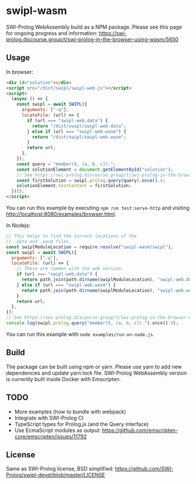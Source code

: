# swipl-wasm

SWI-Prolog WebAssembly build as a NPM package. Please see this page
for ongoing progress and information:
<https://swi-prolog.discourse.group/t/swi-prolog-in-the-browser-using-wasm/5650>

## Usage

In browser:

```html
<div id="solution"></div>
<script src="/dist/swipl/swipl-web.js"></script>
<script>
  (async () => {
    const swipl = await SWIPL({
      arguments: ["-q"],
      locateFile: (url) => {
        if (url === "swipl-web.data") {
          return "/dist/swipl/swipl-web.data";
        } else if (url === "swipl-web.wasm") {
          return "/dist/swipl/swipl-web.wasm";
        }
        return url;
      },
    });
    const query = "member(X, [a, b, c]).";
    const solutionElement = document.getElementById("solution");
    // See https://swi-prolog.discourse.group/t/swi-prolog-in-the-browser-using-wasm/5650/1
    const firstSolution = swipl.prolog.query(query).once().X;
    solutionElement.textContent = firstSolution;
  })();
</script>
```

You can run this example by executing `npm run test:serve-http` and
visiting <http://localhost:8080/examples/browser.html>.

In Nodejs:

```js
// This helps to find the correct locations of the
// .data and .wasm files.
const swiplModuleLocation = require.resolve("swipl-wasm/swipl");
const swipl = await SWIPL({
  arguments: ["-q"],
  locateFile: (url) => {
    // These are common with the web version.
    if (url === "swipl-web.data") {
      return path.join(path.dirname(swiplModuleLocation), "swipl-web.data");
    } else if (url === "swipl-web.wasm") {
      return path.join(path.dirname(swiplModuleLocation), "swipl-web.wasm");
    }
    return url;
  },
});
// See https://swi-prolog.discourse.group/t/swi-prolog-in-the-browser-using-wasm/5650/1
console.log(swipl.prolog.query("member(X, [a, b, c]).").once().X);
```

You can run this example with `node examples/run-on-node.js`.

## Build

The package can be built using npm or yarn. Please use yarn to
add new dependencies and update yarn.lock file. SWI-Prolog WebAssembly
version is currently built inside Docker with Emscripten.

## TODO

- More examples (how to bundle with webpack)
- Integrate with SWI-Prolog CI
- TypeScript types for Prolog.js (and the Query interface)
- Use EcmaScript modules as output:
  <https://github.com/emscripten-core/emscripten/issues/11792>

## License

Same as SWI-Prolog license, BSD simplified:
<https://github.com/SWI-Prolog/swipl-devel/blob/master/LICENSE>
